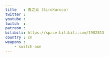```yaml
---
title   : 青之焱 (SiroKurooo)
twitter :
youtube :
twitch  :
patreon :
bilibili: https://space.bilibili.com/1982813
country : cn
weapons :
    - switch-axe
---
```

